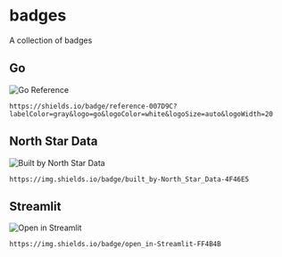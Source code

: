 # badges

A collection of badges

## Go

![Go Reference](https://shields.io/badge/reference-007D9C?labelColor=gray&logo=go&logoColor=white&logoSize=auto&logoWidth=20)

```
https://shields.io/badge/reference-007D9C?labelColor=gray&logo=go&logoColor=white&logoSize=auto&logoWidth=20
```

## North Star Data

![Built by North Star Data](https://img.shields.io/badge/built_by-North_Star_Data-4F46E5)

```
https://img.shields.io/badge/built_by-North_Star_Data-4F46E5
```

## Streamlit

![Open in Streamlit](https://img.shields.io/badge/open_in-Streamlit-FF4B4B)

```
https://img.shields.io/badge/open_in-Streamlit-FF4B4B
```
